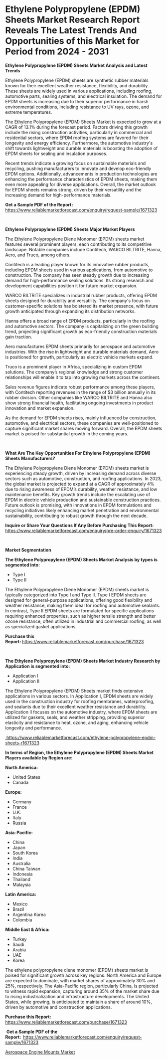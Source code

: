 <p><h1>Ethylene Polypropylene (EPDM) Sheets Market Research Report Reveals The Latest Trends And Opportunities of this Market for Period from 2024 - 2031</h1></p><p><strong>Ethylene Polypropylene (EPDM) Sheets Market Analysis and Latest Trends</strong></p>
<p><p>Ethylene Polypropylene (EPDM) sheets are synthetic rubber materials known for their excellent weather resistance, flexibility, and durability. These sheets are widely used in various applications, including roofing, automotive parts, sealing systems, and electrical insulation. The demand for EPDM sheets is increasing due to their superior performance in harsh environmental conditions, including resistance to UV rays, ozone, and extreme temperatures.</p><p>The Ethylene Polypropylene (EPDM) Sheets Market is expected to grow at a CAGR of 13.1% during the forecast period. Factors driving this growth include the rising construction activities, particularly in commercial and residential sectors, where EPDM roofing systems are favored for their longevity and energy efficiency. Furthermore, the automotive industry's shift towards lightweight and durable materials is boosting the adoption of EPDM sheets for sealing and insulation purposes.</p><p>Recent trends indicate a growing focus on sustainable materials and recycling, pushing manufacturers to innovate and develop eco-friendly EPDM options. Additionally, advancements in production technologies are enhancing the performance characteristics of EPDM sheets, making them even more appealing for diverse applications. Overall, the market outlook for EPDM sheets remains strong, driven by their versatility and the increasing demand for high-performance materials.</p></p>
<p><strong>Get a Sample PDF of the Report:&nbsp;</strong> <a href="https://www.reliablemarketforecast.com/enquiry/request-sample/1671323?utm_campaign=1885&utm_medium=2&utm_source=Github&utm_content=ia&utm_term=27122024&utm_id=ethylene-polypropylene-epdm-sheets">https://www.reliablemarketforecast.com/enquiry/request-sample/1671323</a></p>
<p>&nbsp;</p>
<p><strong>Ethylene Polypropylene (EPDM) Sheets Major Market Players</strong></p>
<p><p>The Ethylene Polypropylene Diene Monomer (EPDM) sheets market features several prominent players, each contributing to its competitive landscape. Notable companies include Contitech, WARCO BILTRITE, Hanna, Aero, and Truco, among others.</p><p>Contitech is a leading player known for its innovative rubber products, including EPDM sheets used in various applications, from automotive to construction. The company has seen steady growth due to increasing demand for high-performance sealing solutions. Its strong research and development capabilities position it for future market expansion.</p><p>WARCO BILTRITE specializes in industrial rubber products, offering EPDM sheets designed for durability and versatility. The company's focus on customer-specific solutions has bolstered its market presence, with future growth anticipated through expanding its distribution networks.</p><p>Hanna offers a broad range of EPDM products, particularly in the roofing and automotive sectors. The company is capitalizing on the green building trend, projecting significant growth as eco-friendly construction materials gain traction.</p><p>Aero manufactures EPDM sheets primarily for aerospace and automotive industries. With the rise in lightweight and durable materials demand, Aero is positioned for growth, particularly as electric vehicle markets expand.</p><p>Truco is a prominent player in Africa, specializing in custom EPDM solutions. The company’s regional knowledge and strong customer relationships will enable it to tap into growing markets across the continent.</p><p>Sales revenue figures indicate robust performance among these players, with Contitech reporting revenues in the range of $3 billion annually in its rubber division. Other companies like WARCO BILTRITE and Hanna also show strong financial health, facilitating ongoing investments in product innovation and market expansion.</p><p>As the demand for EPDM sheets rises, mainly influenced by construction, automotive, and electrical sectors, these companies are well-positioned to capture significant market shares moving forward. Overall, the EPDM sheets market is poised for substantial growth in the coming years.</p></p>
<p>&nbsp;</p>
<p><strong>What Are The Key Opportunities For Ethylene Polypropylene (EPDM) Sheets Manufacturers?</strong></p>
<p><p>The Ethylene Polypropylene Diene Monomer (EPDM) sheets market is experiencing steady growth, driven by increasing demand across diverse sectors such as automotive, construction, and roofing applications. In 2023, the global market is projected to expand at a CAGR of approximately 4% due to rising awareness of EPDM’s durability, weather resistance, and low maintenance benefits. Key growth trends include the escalating use of EPDM in electric vehicle production and sustainable construction practices. Future outlook is promising, with innovations in EPDM formulations and recycling initiatives likely enhancing market penetration and environmental sustainability, contributing to robust growth through the next decade.</p></p>
<p><strong>Inquire or Share Your Questions If Any Before Purchasing This Report:</strong> <a href="https://www.reliablemarketforecast.com/enquiry/pre-order-enquiry/1671323?utm_campaign=1885&utm_medium=2&utm_source=Github&utm_content=ia&utm_term=27122024&utm_id=ethylene-polypropylene-epdm-sheets">https://www.reliablemarketforecast.com/enquiry/pre-order-enquiry/1671323</a></p>
<p>&nbsp;</p>
<p><strong>Market Segmentation</strong></p>
<p><strong>The Ethylene Polypropylene (EPDM) Sheets Market Analysis by types is segmented into:</strong></p>
<p><ul><li>Type I</li><li>Type II</li></ul></p>
<p><p>The Ethylene Polypropylene Diene Monomer (EPDM) sheets market is typically categorized into Type I and Type II. Type I EPDM sheets are designed for general-purpose applications, offering good flexibility and weather resistance, making them ideal for roofing and automotive sealants. In contrast, Type II EPDM sheets are formulated for specific applications requiring enhanced properties, such as higher tensile strength and better ozone resistance, often utilized in industrial and commercial roofing, as well as specialized gasket applications.</p></p>
<p><strong>Purchase this Report:&nbsp;</strong><a href="https://www.reliablemarketforecast.com/purchase/1671323?utm_campaign=1885&utm_medium=2&utm_source=Github&utm_content=ia&utm_term=27122024&utm_id=ethylene-polypropylene-epdm-sheets">https://www.reliablemarketforecast.com/purchase/1671323</a></p>
<p>&nbsp;</p>
<p><strong>The Ethylene Polypropylene (EPDM) Sheets Market Industry Research by Application is segmented into:</strong></p>
<p><ul><li>Application I</li><li>Application II</li></ul></p>
<p><p>The Ethylene Polypropylene (EPDM) Sheets market finds extensive applications in various sectors. In Application I, EPDM sheets are widely used in the construction industry for roofing membranes, waterproofing, and sealants due to their excellent weather resistance and durability. Application II focuses on the automotive industry, where EPDM sheets are utilized for gaskets, seals, and weather stripping, providing superior elasticity and resistance to heat, ozone, and aging, enhancing vehicle longevity and performance.</p></p>
<p><a href="https://www.reliablemarketforecast.com/ethylene-polypropylene-epdm-sheets-r1671323?utm_campaign=1885&utm_medium=2&utm_source=Github&utm_content=ia&utm_term=27122024&utm_id=ethylene-polypropylene-epdm-sheets">&nbsp;https://www.reliablemarketforecast.com/ethylene-polypropylene-epdm-sheets-r1671323</a></p>
<p><strong>In terms of Region, the Ethylene Polypropylene (EPDM) Sheets Market Players available by Region are:</strong></p>
<p>
    <p> <strong> North America: </strong>
        <ul>
            <li>United States</li>
            <li>Canada</li>
        </ul>
        </p> 
    <p> <strong> Europe: </strong>
        <ul>
            <li>Germany</li>
            <li>France</li>
            <li>U.K.</li>
            <li>Italy</li>
            <li>Russia</li>
        </ul>
        </p> 
    <p> <strong> Asia-Pacific: </strong>
        <ul>
            <li>China</li>
            <li>Japan</li>
            <li>South Korea</li>
            <li>India</li>
            <li>Australia</li>
            <li>China Taiwan</li>
            <li>Indonesia</li>
            <li>Thailand</li>
            <li>Malaysia</li>
        </ul>
        </p> 
    <p> <strong> Latin America: </strong>
        <ul>
            <li>Mexico</li>
            <li>Brazil</li>
            <li>Argentina Korea</li>
            <li>Colombia</li>
        </ul>
        </p> 
    <p> <strong> Middle East & Africa: </strong>
        <ul>
            <li>Turkey</li>
            <li>Saudi</li>
            <li>Arabia</li>
            <li>UAE</li>
            <li>Korea</li>
        </ul>
    </p>
    </p>
<p><p>The ethylene polypropylene diene monomer (EPDM) sheets market is poised for significant growth across key regions. North America and Europe are expected to dominate, with market shares of approximately 30% and 25%, respectively. The Asia-Pacific region, particularly China, is projected to witness rapid expansion, capturing around 35% of the market share due to rising industrialization and infrastructure developments. The United States, while growing, is anticipated to maintain a share of around 10%, driven by automotive and construction applications.</p></p>
<p><strong>Purchase this Report: </strong><a href="https://www.reliablemarketforecast.com/purchase/1671323?utm_campaign=1885&utm_medium=2&utm_source=Github&utm_content=ia&utm_term=27122024&utm_id=ethylene-polypropylene-epdm-sheets">https://www.reliablemarketforecast.com/purchase/1671323</a></p>
<p>&nbsp;<strong>Get a Sample PDF of the Report:&nbsp;&nbsp;</strong><a href="https://www.reliablemarketforecast.com/enquiry/request-sample/1671323?utm_campaign=1885&utm_medium=2&utm_source=Github&utm_content=ia&utm_term=27122024&utm_id=ethylene-polypropylene-epdm-sheets">https://www.reliablemarketforecast.com/enquiry/request-sample/1671323</a></p>
<p><strong></strong></p>
<p><p><a href="https://github.com/sofayahoo2023/Market-Research-Report-List-6/blob/main/aerospace-engine-mounts-market.md?utm_campaign=1885&utm_medium=2&utm_source=Github&utm_content=ia&utm_term=27122024&utm_id=ethylene-polypropylene-epdm-sheets">Aerospace Engine Mounts Market</a></p></p>